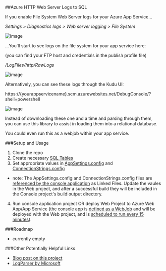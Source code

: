 ##Azure HTTP Web Server Logs to SQL

If you enable File System Web Server logs for your Azure App Service...

*Settings > Diagnostics logs > Web server logging > File System*

![image](https://cloud.githubusercontent.com/assets/109249/13767635/88ef592c-ea3a-11e5-8fa3-990356ccf73e.png)

...You'll start to see logs on the file system for your app service here:

(you can find your FTP host and credentials in the publish profile file)

*/LogFiles/http/RawLogs*

![image](https://cloud.githubusercontent.com/assets/109249/13767646/a9ec7182-ea3a-11e5-87fa-f76ba5385324.png)

Alternatively, you can see these logs through the Kudu UI:

https://{yourappservicename}.scm.azurewebsites.net/DebugConsole/?shell=powershell

![image](https://cloud.githubusercontent.com/assets/109249/13767652/b84d205a-ea3a-11e5-8448-b0a62ba77b60.png)

Instead of downloading these one and a time and parsing through them, you can use this library to assist in loading them into a relational database.

You could even run this as a webjob within your app service.

###Setup and Usage
 1. Clone the repo
 2. Create necessary [SQL Tables](https://github.com/StoneFinch/AzureWebServerLogsToSql/blob/master/scripts/create_azurelogs_tables.sql)
 3. Set appropriate values in [AppSettings.config](https://github.com/StoneFinch/AzureWebServerLogsToSql/blob/master/src/Stonefinch.AzureWebServerLogsToSql.Web/AppSettings.config) and [ConnectionStrings.config](https://github.com/StoneFinch/AzureWebServerLogsToSql/blob/master/src/Stonefinch.AzureWebServerLogsToSql.Web/ConnectionStrings.config)
  - note: The AppSettings.config and ConnectionStrings.config files are [referenced by the console application](https://github.com/StoneFinch/AzureWebServerLogsToSql/blob/master/src/Stonefinch.AzureWebServerLogsToSql.Console/Stonefinch.AzureWebServerLogsToSql.Console.csproj#L60) as Linked Files. Update the vaules in the Web project, and after a successful build they will be included in the Console project's build output directory.
 4. Run console application project OR deploy Web Project to Azure Web App/App Service (the console app is [defined as a WebJob](https://github.com/StoneFinch/AzureWebServerLogsToSql/blob/master/src/Stonefinch.AzureWebServerLogsToSql.Web/Properties/webjobs-list.json) and will be deployed with the Web project, and is [scheduled to run every 15 minutes](https://github.com/StoneFinch/AzureWebServerLogsToSql/blob/master/src/Stonefinch.AzureWebServerLogsToSql.Console/Properties/webjob-publish-settings.json)).

###Roadmap
 - currently empty


###Other Potentially Helpful Links
 - [Blog post on this project](http://aaron-hoffman.blogspot.com/2016/03/azure-http-web-server-logs-to-sql.html)
 - [LogParser by Microsoft](https://blogs.msdn.microsoft.com/friis/2014/02/06/how-to-analyse-iis-logs-using-logparser-logparser-studio/)
